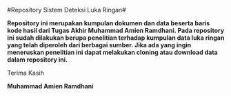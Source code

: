 #Repository Sistem Deteksi Luka Ringan#


**Repository ini merupakan kumpulan dokumen dan data beserta baris kode hasil dari Tugas Akhir Muhammad Amien Ramdhani. Pada repository ini sudah dilakukan berupa penelitian terhadap kumpulan data luka ringan yang telah diperoleh dari berbagai sumber. Jika ada yang ingin meneruskan penelitian ini dapat melakukan cloning atau download data dalam repository ini.**

Terima Kasih

**Muhammad Amien Ramdhani**
